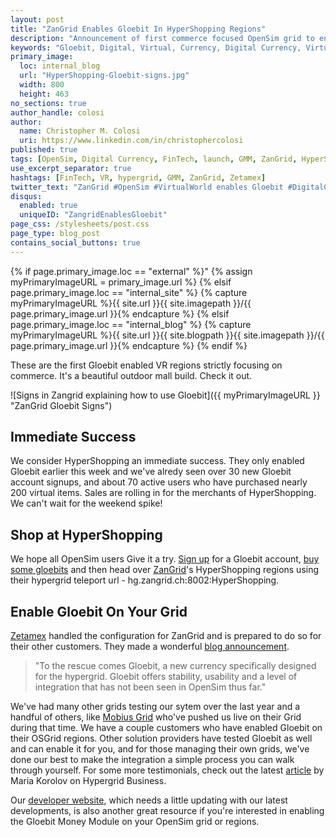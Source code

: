```yaml
---
layout: post
title: "ZanGrid Enables Gloebit In HyperShopping Regions"
description: "Announcement of first commerce focused OpenSim grid to enable Gloebit's Money Module."
keywords: "Gloebit, Digital, Virtual, Currency, Digital Currency, Virtual Currency, FinTech, OpenSim, OpenSimulator, GMM, Gloebit Money Module, Gloebit Money Module addon, ZanGrid, HyperShopping, virtual world, virtual reality, commerce backbone, commerce, monetization, payments, Zetamex"
primary_image:
  loc: internal_blog
  url: "HyperShopping-Gloebit-signs.jpg"
  width: 800
  height: 463
no_sections: true
author_handle: colosi
author:
  name: Christopher M. Colosi
  uri: https://www.linkedin.com/in/christophercolosi
published: true
tags: [OpenSim, Digital Currency, FinTech, launch, GMM, ZanGrid, HyperShopping, Zetamex]
use_excerpt_separator: true
hashtags: [FinTech, VR, hypergrid, GMM, ZanGrid, Zetamex]
twitter_text: "ZanGrid #OpenSim #VirtualWorld enables Gloebit #DigitalCurrency in #HyperShopping #VR mall."
disqus:
  enabled: true
  uniqueID: "ZangridEnablesGloebit"
page_css: /stylesheets/post.css
page_type: blog_post
contains_social_buttons: true
---
```

{% if page.primary_image.loc == "external" %}"
  {% assign myPrimaryImageURL = primary_image.url %}
{% elsif page.primary_image.loc == "internal_site" %}
  {% capture myPrimaryImageURL %}{{ site.url }}{{ site.imagepath }}/{{ page.primary_image.url }}{% endcapture %}
{% elsif page.primary_image.loc == "internal_blog" %}
  {% capture myPrimaryImageURL %}{{ site.url }}{{ site.blogpath }}{{ site.imagepath }}/{{ page.primary_image.url }}{% endcapture %}
{% endif %}

These are the first Gloebit enabled VR regions strictly focusing on commerce.  It's a beautiful outdoor mall build.  Check it out.

![Signs in Zangrid explaining how to use Gloebit]({{ myPrimaryImageURL }} "ZanGrid Gloebit Signs")

<!--end_excerpt-->

## Immediate Success ##

We consider HyperShopping an immediate success.  They only enabled Gloebit earlier this week and we've alredy seen over 30 new Gloebit account signups, and about 70 active users who have purchased nearly 200 virtual items.  Sales are rolling in for the merchants of HyperShopping.  We can't wait for the weekend spike!

## Shop at HyperShopping ##

We hope all OpenSim users Give it a try.  [Sign up](https://www.gloebit.com/signup/) for a Gloebit account, [buy some gloebits](https://www.gloebit.com/purchase/) and then head over [ZanGrid](http://www.zangrid.ch/)'s HyperShopping regions using their hypergrid teleport url - hg.zangrid.ch:8002:HyperShopping.

## Enable Gloebit On Your Grid ##

[Zetamex](http://zetamex.com/) handled the configuration for ZanGrid and is prepared to do so for their other customers.  They made a wonderful [blog announcement](http://blog.zetamex.com/posts/2017/01/a-new-era-for-hypergrid-shoppers/).

> "To the rescue comes Gloebit, a new currency specifically designed for the hypergrid. Gloebit offers stability, usability and a level of integration that has not been seen in OpenSim thus far."

We've had many other grids testing our sytem over the last year and a handful of others, like [Mobius Grid](https://mobiusgrid.us/) who've pushed us live on their Grid during that time.  We have a couple customers who have enabled Gloebit on their OSGrid regions.  Other solution providers have tested Gloebit as well and can enable it for you, and for those managing their own grids, we've done our best to make the integration a simple process you can walk through yourself.  For some more testimonials, check out the latest [article](http://www.hypergridbusiness.com/2017/02/gloebit-live-on-zangrid-readies-merchant-payouts/) by Maria Korolov on Hypergrid Business.

Our [developer website](http://dev.gloebit.com/opensim/), which needs a little updating with our latest developments, is also another great resource if you're interested in enabling the Gloebit Money Module on your OpenSim grid or regions.

